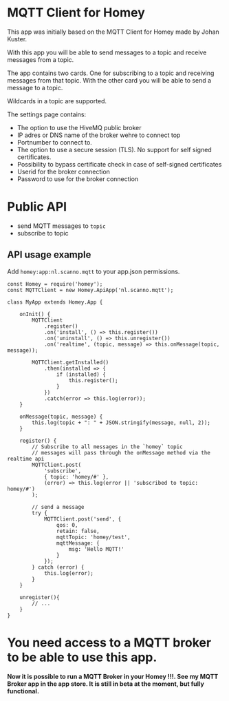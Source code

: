 # MQTT Client for Homey

This app was initially based on the MQTT Client for Homey made by Johan Kuster.

With this app you will be able to send messages to a topic and receive messages from a topic.

The app contains two cards. One for subscribing to a topic and receiving messages from that topic.
With the other card you will be able to send a message to a topic.

Wildcards in a topic are supported.

The settings page contains:
- The option to use the HiveMQ public broker
- IP adres or DNS name of the broker wehre to connect top
- Portnumber to connect to.
- The option to use a secure session (TLS). No support for self signed certificates.
- Possibility to bypass certificate check in case of self-signed certificates
- Userid for the broker connection
- Password to use for the broker connection

# Public API

- send MQTT messages to `topic`
- subscribe to topic

## API usage example
Add `homey:app:nl.scanno.mqtt` to your app.json permissions.

```
const Homey = require('homey');
const MQTTClient = new Homey.ApiApp('nl.scanno.mqtt');

class MyApp extends Homey.App {

    onInit() {
        MQTTClient
            .register()
            .on('install', () => this.register())
            .on('uninstall', () => this.unregister())
            .on('realtime', (topic, message) => this.onMessage(topic, message));
        
        MQTTClient.getInstalled()
            .then(installed => {
                if (installed) {
                    this.register();
                }
            })
            .catch(error => this.log(error));
    }

    onMessage(topic, message) {
        this.log(topic + ": " + JSON.stringify(message, null, 2));
    }

    register() {
        // Subscribe to all messages in the `homey` topic
        // messages will pass through the onMessage method via the realtime api
        MQTTClient.post(
            'subscribe', 
            { topic: 'homey/#' }, 
            (error) => this.log(error || 'subscribed to topic: homey/#')
        );

        // send a message
        try {
            MQTTClient.post('send', {
                qos: 0,
                retain: false,
                mqttTopic: 'homey/test',
                mqttMessage: {
                    msg: 'Hello MQTT!'
                }
            });
        } catch (error) {
            this.log(error);
        }
    }

    unregister(){
        // ...
    }
}
```

# You need access to a MQTT broker to be able to use this app.

#### Now it is possible to run a MQTT Broker in your Homey !!!. See my MQTT Broker app in the app store. It is still in beta at the moment, but fully functional.
